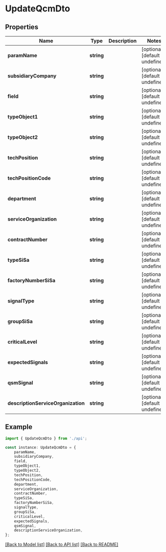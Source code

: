 # UpdateQcmDto


## Properties

Name | Type | Description | Notes
------------ | ------------- | ------------- | -------------
**paramName** | **string** |  | [optional] [default to undefined]
**subsidiaryCompany** | **string** |  | [optional] [default to undefined]
**field** | **string** |  | [optional] [default to undefined]
**typeObject1** | **string** |  | [optional] [default to undefined]
**typeObject2** | **string** |  | [optional] [default to undefined]
**techPosition** | **string** |  | [optional] [default to undefined]
**techPositionCode** | **string** |  | [optional] [default to undefined]
**department** | **string** |  | [optional] [default to undefined]
**serviceOrganization** | **string** |  | [optional] [default to undefined]
**contractNumber** | **string** |  | [optional] [default to undefined]
**typeSiSa** | **string** |  | [optional] [default to undefined]
**factoryNumberSiSa** | **string** |  | [optional] [default to undefined]
**signalType** | **string** |  | [optional] [default to undefined]
**groupSiSa** | **string** |  | [optional] [default to undefined]
**criticalLevel** | **string** |  | [optional] [default to undefined]
**expectedSignals** | **string** |  | [optional] [default to undefined]
**qsmSignal** | **string** |  | [optional] [default to undefined]
**descriptionServiceOrganization** | **string** |  | [optional] [default to undefined]

## Example

```typescript
import { UpdateQcmDto } from './api';

const instance: UpdateQcmDto = {
    paramName,
    subsidiaryCompany,
    field,
    typeObject1,
    typeObject2,
    techPosition,
    techPositionCode,
    department,
    serviceOrganization,
    contractNumber,
    typeSiSa,
    factoryNumberSiSa,
    signalType,
    groupSiSa,
    criticalLevel,
    expectedSignals,
    qsmSignal,
    descriptionServiceOrganization,
};
```

[[Back to Model list]](../README.md#documentation-for-models) [[Back to API list]](../README.md#documentation-for-api-endpoints) [[Back to README]](../README.md)
